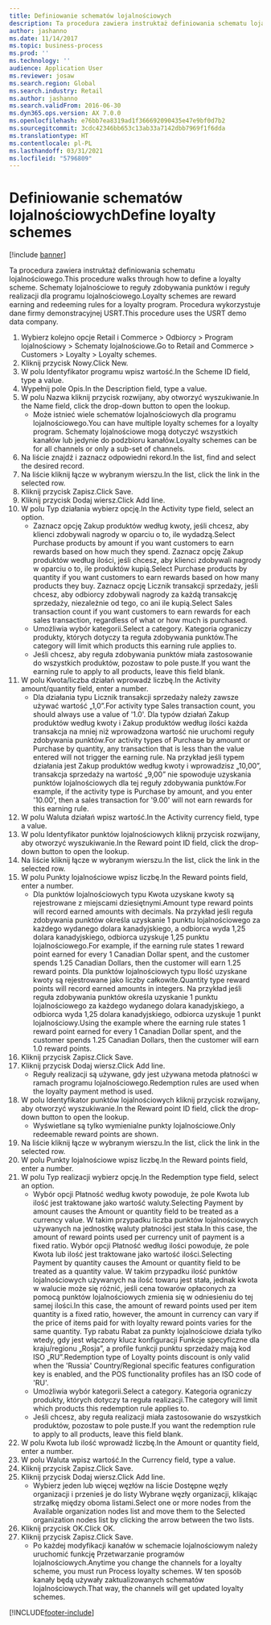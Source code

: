 ```yaml
---
title: Definiowanie schematów lojalnościowych
description: Ta procedura zawiera instruktaż definiowania schematu lojalnościowego.
author: jashanno
ms.date: 11/14/2017
ms.topic: business-process
ms.prod: ''
ms.technology: ''
audience: Application User
ms.reviewer: josaw
ms.search.region: Global
ms.search.industry: Retail
ms.author: jashanno
ms.search.validFrom: 2016-06-30
ms.dyn365.ops.version: AX 7.0.0
ms.openlocfilehash: e76bb7ea8319ad1f366692090435e47e9bf0d7b2
ms.sourcegitcommit: 3cdc42346bb653c13ab33a7142dbb7969f1f6dda
ms.translationtype: HT
ms.contentlocale: pl-PL
ms.lasthandoff: 03/31/2021
ms.locfileid: "5796809"
---
```

# <a name="define-loyalty-schemes"></a><span data-ttu-id="199b6-103">Definiowanie schematów lojalnościowych</span><span class="sxs-lookup"><span data-stu-id="199b6-103">Define loyalty schemes</span></span>

[!include [banner](../includes/banner.md)]

<span data-ttu-id="199b6-104">Ta procedura zawiera instruktaż definiowania schematu lojalnościowego.</span><span class="sxs-lookup"><span data-stu-id="199b6-104">This procedure walks through how to define a loyalty scheme.</span></span> <span data-ttu-id="199b6-105">Schematy lojalnościowe to reguły zdobywania punktów i reguły realizacji dla programu lojalnościowego.</span><span class="sxs-lookup"><span data-stu-id="199b6-105">Loyalty schemes are reward earning and redeeming rules for a loyalty program.</span></span> <span data-ttu-id="199b6-106">Procedura wykorzystuje dane firmy demonstracyjnej USRT.</span><span class="sxs-lookup"><span data-stu-id="199b6-106">This procedure uses the USRT demo data company.</span></span>

1. <span data-ttu-id="199b6-107">Wybierz kolejno opcje Retail i Commerce > Odbiorcy > Program lojalnościowy > Schematy lojalnościowe.</span><span class="sxs-lookup"><span data-stu-id="199b6-107">Go to Retail and Commerce > Customers > Loyalty > Loyalty schemes.</span></span>
2. <span data-ttu-id="199b6-108">Kliknij przycisk Nowy.</span><span class="sxs-lookup"><span data-stu-id="199b6-108">Click New.</span></span>
3. <span data-ttu-id="199b6-109">W polu Identyfikator programu wpisz wartość.</span><span class="sxs-lookup"><span data-stu-id="199b6-109">In the Scheme ID field, type a value.</span></span>
4. <span data-ttu-id="199b6-110">Wypełnij pole Opis.</span><span class="sxs-lookup"><span data-stu-id="199b6-110">In the Description field, type a value.</span></span>
5. <span data-ttu-id="199b6-111">W polu Nazwa kliknij przycisk rozwijany, aby otworzyć wyszukiwanie.</span><span class="sxs-lookup"><span data-stu-id="199b6-111">In the Name field, click the drop-down button to open the lookup.</span></span>
    * <span data-ttu-id="199b6-112">Może istnieć wiele schematów lojalnościowych dla programu lojalnościowego.</span><span class="sxs-lookup"><span data-stu-id="199b6-112">You can have multiple loyalty schemes for a loyalty program.</span></span> <span data-ttu-id="199b6-113">Schematy lojalnościowe mogą dotyczyć wszystkich kanałów lub jedynie do podzbioru kanałów.</span><span class="sxs-lookup"><span data-stu-id="199b6-113">Loyalty schemes can be for all channels or only a sub-set of channels.</span></span>  
6. <span data-ttu-id="199b6-114">Na liście znajdź i zaznacz odpowiedni rekord.</span><span class="sxs-lookup"><span data-stu-id="199b6-114">In the list, find and select the desired record.</span></span>
7. <span data-ttu-id="199b6-115">Na liście kliknij łącze w wybranym wierszu.</span><span class="sxs-lookup"><span data-stu-id="199b6-115">In the list, click the link in the selected row.</span></span>
8. <span data-ttu-id="199b6-116">Kliknij przycisk Zapisz.</span><span class="sxs-lookup"><span data-stu-id="199b6-116">Click Save.</span></span>
9. <span data-ttu-id="199b6-117">Kliknij przycisk Dodaj wiersz.</span><span class="sxs-lookup"><span data-stu-id="199b6-117">Click Add line.</span></span>
10. <span data-ttu-id="199b6-118">W polu Typ działania wybierz opcję.</span><span class="sxs-lookup"><span data-stu-id="199b6-118">In the Activity type field, select an option.</span></span>
    * <span data-ttu-id="199b6-119">Zaznacz opcję Zakup produktów według kwoty, jeśli chcesz, aby klienci zdobywali nagrody w oparciu o to, ile wydadzą.</span><span class="sxs-lookup"><span data-stu-id="199b6-119">Select Purchase products by amount if you want customers to earn rewards based on how much they spend.</span></span> <span data-ttu-id="199b6-120">Zaznacz opcję Zakup produktów według ilości, jeśli chcesz, aby klienci zdobywali nagrody w oparciu o to, ile produktów kupią.</span><span class="sxs-lookup"><span data-stu-id="199b6-120">Select Purchase products by quantity if you want customers to earn rewards based on how many products they buy.</span></span>  <span data-ttu-id="199b6-121">Zaznacz opcję Licznik transakcji sprzedaży, jeśli chcesz, aby odbiorcy zdobywali nagrody za każdą transakcję sprzedaży, niezależnie od tego, co ani ile kupią.</span><span class="sxs-lookup"><span data-stu-id="199b6-121">Select Sales transaction count if you want customers to earn rewards for each sales transaction, regardless of what or how much is purchased.</span></span>  
    * <span data-ttu-id="199b6-122">Umożliwia wybór kategorii.</span><span class="sxs-lookup"><span data-stu-id="199b6-122">Select a category.</span></span> <span data-ttu-id="199b6-123">Kategoria ograniczy produkty, których dotyczy ta reguła zdobywania punktów.</span><span class="sxs-lookup"><span data-stu-id="199b6-123">The category will limit which products this earning rule applies to.</span></span>  
    * <span data-ttu-id="199b6-124">Jeśli chcesz, aby reguła zdobywania punktów miała zastosowanie do wszystkich produktów, pozostaw to pole puste.</span><span class="sxs-lookup"><span data-stu-id="199b6-124">If you want the earning rule to apply to all products, leave this field blank.</span></span>  
11. <span data-ttu-id="199b6-125">W polu Kwota/liczba działań wprowadź liczbę.</span><span class="sxs-lookup"><span data-stu-id="199b6-125">In the Activity amount/quantity field, enter a number.</span></span>
    *  <span data-ttu-id="199b6-126">Dla działania typu Licznik transakcji sprzedaży należy zawsze używać wartość „1,0”.</span><span class="sxs-lookup"><span data-stu-id="199b6-126">For activity type Sales transaction count, you should always use a value of '1.0'.</span></span> <span data-ttu-id="199b6-127">Dla typów działań Zakup produktów według kwoty i Zakup produktów według ilości każda transakcja na mniej niż wprowadzona wartość nie uruchomi reguły zdobywania punktów.</span><span class="sxs-lookup"><span data-stu-id="199b6-127">For activity types of Purchase by amount or Purchase by quantity, any transaction that is less than the value entered will not trigger the earning rule.</span></span> <span data-ttu-id="199b6-128">Na przykład jeśli typem działania jest Zakup produktów według kwoty i wprowadzisz „10,00”, transakcja sprzedaży na wartość „9,00” nie spowoduje uzyskania punktów lojalnościowych dla tej reguły zdobywania punktów.</span><span class="sxs-lookup"><span data-stu-id="199b6-128">For example, if the activity type is Purchase by amount, and you enter '10.00', then a sales transaction for '9.00' will not earn rewards for this earning rule.</span></span>  
12. <span data-ttu-id="199b6-129">W polu Waluta działań wpisz wartość.</span><span class="sxs-lookup"><span data-stu-id="199b6-129">In the Activity currency field, type a value.</span></span>
13. <span data-ttu-id="199b6-130">W polu Identyfikator punktów lojalnościowych kliknij przycisk rozwijany, aby otworzyć wyszukiwanie.</span><span class="sxs-lookup"><span data-stu-id="199b6-130">In the Reward point ID field, click the drop-down button to open the lookup.</span></span>
14. <span data-ttu-id="199b6-131">Na liście kliknij łącze w wybranym wierszu.</span><span class="sxs-lookup"><span data-stu-id="199b6-131">In the list, click the link in the selected row.</span></span>
15. <span data-ttu-id="199b6-132">W polu Punkty lojalnościowe wpisz liczbę.</span><span class="sxs-lookup"><span data-stu-id="199b6-132">In the Reward points field, enter a number.</span></span>
    * <span data-ttu-id="199b6-133">Dla punktów lojalnościowych typu Kwota uzyskane kwoty są rejestrowane z miejscami dziesiętnymi.</span><span class="sxs-lookup"><span data-stu-id="199b6-133">Amount type reward points will record earned amounts with decimals.</span></span> <span data-ttu-id="199b6-134">Na przykład jeśli reguła zdobywania punktów określa uzyskanie 1 punktu lojalnościowego za każdego wydanego dolara kanadyjskiego, a odbiorca wyda 1,25 dolara kanadyjskiego, odbiorca uzyskuje 1,25 punktu lojalnościowego.</span><span class="sxs-lookup"><span data-stu-id="199b6-134">For example, if the earning rule states 1 reward point earned for every 1 Canadian Dollar spent, and the customer spends 1.25 Canadian Dollars, then the customer will earn 1.25 reward points.</span></span> <span data-ttu-id="199b6-135">Dla punktów lojalnościowych typu Ilość uzyskane kwoty są rejestrowane jako liczby całkowite.</span><span class="sxs-lookup"><span data-stu-id="199b6-135">Quantity type reward points will record earned amounts in integers.</span></span> <span data-ttu-id="199b6-136">Na przykład jeśli reguła zdobywania punktów określa uzyskanie 1 punktu lojalnościowego za każdego wydanego dolara kanadyjskiego, a odbiorca wyda 1,25 dolara kanadyjskiego, odbiorca uzyskuje 1 punkt lojalnościowy.</span><span class="sxs-lookup"><span data-stu-id="199b6-136">Using the example where the earning rule states 1 reward point earned for every 1 Canadian Dollar spent, and the customer spends 1.25 Canadian Dollars, then the customer will earn 1.0 reward points.</span></span>  
16. <span data-ttu-id="199b6-137">Kliknij przycisk Zapisz.</span><span class="sxs-lookup"><span data-stu-id="199b6-137">Click Save.</span></span>
17. <span data-ttu-id="199b6-138">Kliknij przycisk Dodaj wiersz.</span><span class="sxs-lookup"><span data-stu-id="199b6-138">Click Add line.</span></span>
    * <span data-ttu-id="199b6-139">Reguły realizacji są używane, gdy jest używana metoda płatności w ramach programu lojalnościowego.</span><span class="sxs-lookup"><span data-stu-id="199b6-139">Redemption rules are used when the loyalty payment method is used.</span></span>  
18. <span data-ttu-id="199b6-140">W polu Identyfikator punktów lojalnościowych kliknij przycisk rozwijany, aby otworzyć wyszukiwanie.</span><span class="sxs-lookup"><span data-stu-id="199b6-140">In the Reward point ID field, click the drop-down button to open the lookup.</span></span>
    * <span data-ttu-id="199b6-141">Wyświetlane są tylko wymienialne punkty lojalnościowe.</span><span class="sxs-lookup"><span data-stu-id="199b6-141">Only redeemable reward points are shown.</span></span>  
19. <span data-ttu-id="199b6-142">Na liście kliknij łącze w wybranym wierszu.</span><span class="sxs-lookup"><span data-stu-id="199b6-142">In the list, click the link in the selected row.</span></span>
20. <span data-ttu-id="199b6-143">W polu Punkty lojalnościowe wpisz liczbę.</span><span class="sxs-lookup"><span data-stu-id="199b6-143">In the Reward points field, enter a number.</span></span>
21. <span data-ttu-id="199b6-144">W polu Typ realizacji wybierz opcję.</span><span class="sxs-lookup"><span data-stu-id="199b6-144">In the Redemption type field, select an option.</span></span>
    * <span data-ttu-id="199b6-145">Wybór opcji Płatność według kwoty powoduje, że pole Kwota lub ilość jest traktowane jako wartość waluty.</span><span class="sxs-lookup"><span data-stu-id="199b6-145">Selecting Payment by amount causes the Amount or quantity field to be treated as a currency value.</span></span> <span data-ttu-id="199b6-146">W takim przypadku liczba punktów lojalnościowych używanych na jednostkę waluty płatności jest stała.</span><span class="sxs-lookup"><span data-stu-id="199b6-146">In this case, the amount of reward points used per currency unit of payment is a fixed ratio.</span></span> <span data-ttu-id="199b6-147">Wybór opcji Płatność według ilości powoduje, że pole Kwota lub ilość jest traktowane jako wartość ilości.</span><span class="sxs-lookup"><span data-stu-id="199b6-147">Selecting Payment by quantity causes the Amount or quantity field to be treated as a quantity value.</span></span> <span data-ttu-id="199b6-148">W takim przypadku ilość punktów lojalnościowych używanych na ilość towaru jest stała, jednak kwota w walucie może się różnić, jeśli cena towarów opłaconych za pomocą punktów lojalnościowych zmienia się w odniesieniu do tej samej ilości.</span><span class="sxs-lookup"><span data-stu-id="199b6-148">In this case, the amount of reward points used per item quantity is a fixed ratio, however, the amount in currency can vary if the price of items paid for with loyalty reward points varies for the same quantity.</span></span> <span data-ttu-id="199b6-149">Typ rabatu Rabat za punkty lojalnościowe działa tylko wtedy, gdy jest włączony klucz konfiguracji Funkcje specyficzne dla kraju/regionu „Rosja”, a profile funkcji punktu sprzedaży mają kod ISO „RU”.</span><span class="sxs-lookup"><span data-stu-id="199b6-149">Redemption type of Loyalty points discount is only valid when the 'Russia' Country/Regional specific features configuration key is enabled, and the POS functionality profiles has an ISO code of 'RU'.</span></span>  
    * <span data-ttu-id="199b6-150">Umożliwia wybór kategorii.</span><span class="sxs-lookup"><span data-stu-id="199b6-150">Select a category.</span></span> <span data-ttu-id="199b6-151">Kategoria ograniczy produkty, których dotyczy ta reguła realizacji.</span><span class="sxs-lookup"><span data-stu-id="199b6-151">The category will limit which products this redemption rule applies to.</span></span>  
    * <span data-ttu-id="199b6-152">Jeśli chcesz, aby reguła realizacji miała zastosowanie do wszystkich produktów, pozostaw to pole puste.</span><span class="sxs-lookup"><span data-stu-id="199b6-152">If you want the redemption rule to apply to all products, leave this field blank.</span></span>  
22. <span data-ttu-id="199b6-153">W polu Kwota lub ilość wprowadź liczbę.</span><span class="sxs-lookup"><span data-stu-id="199b6-153">In the Amount or quantity field, enter a number.</span></span>
23. <span data-ttu-id="199b6-154">W polu Waluta wpisz wartość.</span><span class="sxs-lookup"><span data-stu-id="199b6-154">In the Currency field, type a value.</span></span>
24. <span data-ttu-id="199b6-155">Kliknij przycisk Zapisz.</span><span class="sxs-lookup"><span data-stu-id="199b6-155">Click Save.</span></span>
25. <span data-ttu-id="199b6-156">Kliknij przycisk Dodaj wiersz.</span><span class="sxs-lookup"><span data-stu-id="199b6-156">Click Add line.</span></span>
    * <span data-ttu-id="199b6-157">Wybierz jeden lub więcej węzłów na liście Dostępne węzły organizacji i przenieś je do listy Wybrane węzły organizacji, klikając strzałkę między oboma listami.</span><span class="sxs-lookup"><span data-stu-id="199b6-157">Select one or more nodes from the Available organization nodes list and move them to the Selected organization nodes list by clicking the arrow between the two lists.</span></span>  
26. <span data-ttu-id="199b6-158">Kliknij przycisk OK.</span><span class="sxs-lookup"><span data-stu-id="199b6-158">Click OK.</span></span>
27. <span data-ttu-id="199b6-159">Kliknij przycisk Zapisz.</span><span class="sxs-lookup"><span data-stu-id="199b6-159">Click Save.</span></span>
    * <span data-ttu-id="199b6-160">Po każdej modyfikacji kanałów w schemacie lojalnościowym należy uruchomić funkcję Przetwarzanie programów lojalnościowych.</span><span class="sxs-lookup"><span data-stu-id="199b6-160">Anytime you change the channels for a loyalty scheme, you must run Process loyalty schemes.</span></span> <span data-ttu-id="199b6-161">W ten sposób kanały będą używały zaktualizowanych schematów lojalnościowych.</span><span class="sxs-lookup"><span data-stu-id="199b6-161">That way, the channels will get updated loyalty schemes.</span></span>  



[!INCLUDE[footer-include](../../includes/footer-banner.md)]